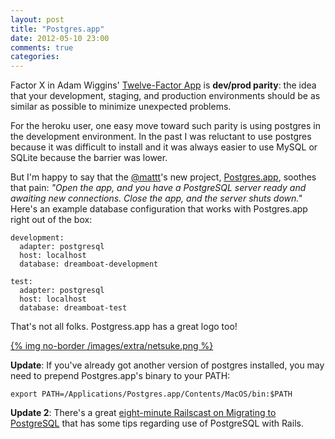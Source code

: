 ```yaml
---
layout: post
title: "Postgres.app"
date: 2012-05-10 23:00
comments: true
categories: 
---
```


Factor X in Adam Wiggins' [Twelve-Factor App](http://www.12factor.net/dev-prod-parity) 
is **dev/prod parity**: the idea that your development, staging, and production environments 
should be as similar as possible to minimize unexpected problems.

For the heroku user, one easy move toward such parity is using postgres in the development 
environment. In the past I was reluctant to use postgres because it was difficult to install
and it was always easier to use MySQL or SQLite because the barrier was lower.

But I'm happy to say that the [@mattt](http://twitter.com/mattt)'s new project, 
[Postgres.app](http://postgresapp.com/), soothes that pain: *"Open the app, and you have 
a PostgreSQL server ready and awaiting new connections. Close the app, and the server shuts down."*
Here's an example database configuration that works with Postgres.app right out of the box:

    development:
      adapter: postgresql
      host: localhost
      database: dreamboat-development

    test:
      adapter: postgresql
      host: localhost
      database: dreamboat-test
      
That's not all folks. Postgress.app has a great logo too!

<a href="http://postgresapp.com/">
  {% img no-border /images/extra/netsuke.png %}
</a>

**Update**: If you've already got another version of postgres installed, you may need to prepend Postgres.app's binary to your PATH:

    export PATH=/Applications/Postgres.app/Contents/MacOS/bin:$PATH
    
**Update 2**: There's a great [eight-minute Railscast on Migrating to PostgreSQL](http://railscasts.com/episodes/342-migrating-to-postgresql) 
that has some tips regarding use of PostgreSQL with Rails.
